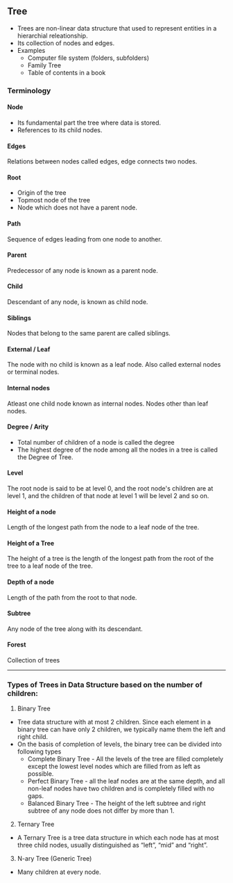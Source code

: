 ## Tree
* Trees are non-linear data structure that used to represent entities in a hierarchial releationship.
* Its collection of nodes and edges.
* Examples
    * Computer file system (folders, subfolders)
    * Family Tree
    * Table of contents in a book


### Terminology
#### Node
* Its fundamental part the tree where data is stored.
* References to its child nodes.

#### Edges
Relations between nodes called edges, edge connects two nodes.

#### Root
* Origin of the tree
* Topmost node of the tree
* Node which does not have a parent node.

#### Path
Sequence of edges leading from one node to another.

#### Parent
Predecessor of any node is known as a parent node.

#### Child
Descendant of any node, is known as child node.

#### Siblings
Nodes that belong to the same parent are called siblings.

#### External / Leaf
The node with no child is known as a leaf node. Also called external nodes or terminal nodes.

#### Internal nodes
Atleast one child node known as internal nodes. Nodes other than leaf nodes.

#### Degree / Arity
* Total number of children of a node is called the degree
* The highest degree of the node among all the nodes in a tree is called the Degree of Tree.

#### Level
The root node is said to be at level 0, and the root node's children are at level 1, and the children of that node at level 1 will be level 2 and so on.

#### Height of a node
Length of the longest path from the node to a leaf node of the tree.

#### Height of a Tree
The height of a tree is the length of the longest path from the root of the tree to a leaf node of the tree.

#### Depth of a node
Length of the path from the root to that node. 

#### Subtree
Any node of the tree along with its descendant.

#### Forest
Collection of trees

---

### Types of Trees in Data Structure based on the number of children:
1. Binary Tree
* Tree data structure with at most 2 children. Since each element in a binary tree can have only 2 children, we typically name them the left and right child.
* On the basis of completion of levels, the binary tree can be divided into following types
   * Complete Binary Tree - All the levels of the tree are filled completely except the lowest level nodes which are filled from as left as possible.
   * Perfect Binary Tree - all the leaf nodes are at the same depth, and all non-leaf nodes have two children and is completely filled with no gaps.
   * Balanced Binary Tree - The height of the left subtree and right subtree of any node does not differ by more than 1.
2. Ternary Tree
- A Ternary Tree is a tree data structure in which each node has at most three child nodes, usually distinguished as “left”, “mid” and “right”.
3. N-ary Tree (Generic Tree)
- Many children at every node.